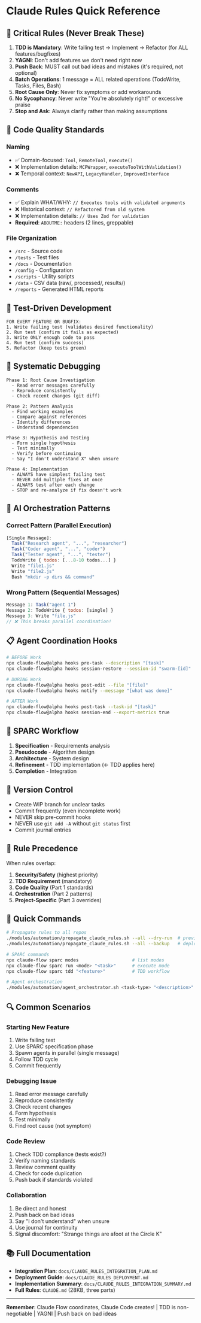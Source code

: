 # Claude Rules Quick Reference

## 🚨 Critical Rules (Never Break These)

1. **TDD is Mandatory**: Write failing test → Implement → Refactor (for ALL features/bugfixes)
2. **YAGNI**: Don't add features we don't need right now
3. **Push Back**: MUST call out bad ideas and mistakes (it's required, not optional)
4. **Batch Operations**: 1 message = ALL related operations (TodoWrite, Tasks, Files, Bash)
5. **Root Cause Only**: Never fix symptoms or add workarounds
6. **No Sycophancy**: Never write "You're absolutely right!" or excessive praise
7. **Stop and Ask**: Always clarify rather than making assumptions

## 📐 Code Quality Standards

### Naming
- ✅ Domain-focused: `Tool`, `RemoteTool`, `execute()`
- ❌ Implementation details: `MCPWrapper`, `executeToolWithValidation()`
- ❌ Temporal context: `NewAPI`, `LegacyHandler`, `ImprovedInterface`

### Comments
- ✅ Explain WHAT/WHY: `// Executes tools with validated arguments`
- ❌ Historical context: `// Refactored from old system`
- ❌ Implementation details: `// Uses Zod for validation`
- **Required**: `ABOUTME:` headers (2 lines, greppable)

### File Organization
- `/src` - Source code
- `/tests` - Test files
- `/docs` - Documentation
- `/config` - Configuration
- `/scripts` - Utility scripts
- `/data` - CSV data (raw/, processed/, results/)
- `/reports` - Generated HTML reports

## 🧪 Test-Driven Development

```
FOR EVERY FEATURE OR BUGFIX:
1. Write failing test (validates desired functionality)
2. Run test (confirm it fails as expected)
3. Write ONLY enough code to pass
4. Run test (confirm success)
5. Refactor (keep tests green)
```

## 🐛 Systematic Debugging

```
Phase 1: Root Cause Investigation
  - Read error messages carefully
  - Reproduce consistently
  - Check recent changes (git diff)

Phase 2: Pattern Analysis
  - Find working examples
  - Compare against references
  - Identify differences
  - Understand dependencies

Phase 3: Hypothesis and Testing
  - Form single hypothesis
  - Test minimally
  - Verify before continuing
  - Say "I don't understand X" when unsure

Phase 4: Implementation
  - ALWAYS have simplest failing test
  - NEVER add multiple fixes at once
  - ALWAYS test after each change
  - STOP and re-analyze if fix doesn't work
```

## 🤖 AI Orchestration Patterns

### Correct Pattern (Parallel Execution)
```javascript
[Single Message]:
  Task("Research agent", "...", "researcher")
  Task("Coder agent", "...", "coder")
  Task("Tester agent", "...", "tester")
  TodoWrite { todos: [...8-10 todos...] }
  Write "file1.js"
  Write "file2.js"
  Bash "mkdir -p dirs && command"
```

### Wrong Pattern (Sequential Messages)
```javascript
Message 1: Task("agent 1")
Message 2: TodoWrite { todos: [single] }
Message 3: Write "file.js"
// ❌ This breaks parallel coordination!
```

## 📋 Agent Coordination Hooks

```bash
# BEFORE Work
npx claude-flow@alpha hooks pre-task --description "[task]"
npx claude-flow@alpha hooks session-restore --session-id "swarm-[id]"

# DURING Work
npx claude-flow@alpha hooks post-edit --file "[file]"
npx claude-flow@alpha hooks notify --message "[what was done]"

# AFTER Work
npx claude-flow@alpha hooks post-task --task-id "[task]"
npx claude-flow@alpha hooks session-end --export-metrics true
```

## 🔀 SPARC Workflow

1. **Specification** - Requirements analysis
2. **Pseudocode** - Algorithm design
3. **Architecture** - System design
4. **Refinement** - TDD implementation (← TDD applies here)
5. **Completion** - Integration

## 📝 Version Control

- Create WIP branch for unclear tasks
- Commit frequently (even incomplete work)
- NEVER skip pre-commit hooks
- NEVER use `git add -A` without `git status` first
- Commit journal entries

## 🎯 Rule Precedence

When rules overlap:
1. **Security/Safety** (highest priority)
2. **TDD Requirement** (mandatory)
3. **Code Quality** (Part 1 standards)
4. **Orchestration** (Part 2 patterns)
5. **Project-Specific** (Part 3 overrides)

## 🚀 Quick Commands

```bash
# Propagate rules to all repos
./modules/automation/propagate_claude_rules.sh --all --dry-run  # preview
./modules/automation/propagate_claude_rules.sh --all --backup   # deploy

# SPARC commands
npx claude-flow sparc modes                    # list modes
npx claude-flow sparc run <mode> "<task>"      # execute mode
npx claude-flow sparc tdd "<feature>"          # TDD workflow

# Agent orchestration
./modules/automation/agent_orchestrator.sh <task-type> "<description>"
```

## 🔍 Common Scenarios

### Starting New Feature
1. Write failing test
2. Use SPARC specification phase
3. Spawn agents in parallel (single message)
4. Follow TDD cycle
5. Commit frequently

### Debugging Issue
1. Read error message carefully
2. Reproduce consistently
3. Check recent changes
4. Form hypothesis
5. Test minimally
6. Find root cause (not symptom)

### Code Review
1. Check TDD compliance (tests exist?)
2. Verify naming standards
3. Review comment quality
4. Check for code duplication
5. Push back if standards violated

### Collaboration
1. Be direct and honest
2. Push back on bad ideas
3. Say "I don't understand" when unsure
4. Use journal for continuity
5. Signal discomfort: "Strange things are afoot at the Circle K"

## 📚 Full Documentation

- **Integration Plan**: `docs/CLAUDE_RULES_INTEGRATION_PLAN.md`
- **Deployment Guide**: `docs/CLAUDE_RULES_DEPLOYMENT.md`
- **Implementation Summary**: `docs/CLAUDE_RULES_INTEGRATION_SUMMARY.md`
- **Full Rules**: `CLAUDE.md` (28KB, three parts)

---

**Remember**: Claude Flow coordinates, Claude Code creates! | TDD is non-negotiable | YAGNI | Push back on bad ideas
